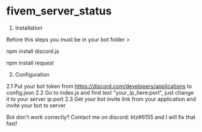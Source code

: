 # fivem_server_status

1. Installation 

Before this steps you must be in your bot folder >

npm install discord.js 

npm install request


2. Configuration

2.1 Put your bot token from https://discord.com/developers/applications to config.json
2.2 Go to index.js and find text "your_ip_here:port", just change it to your server ip:port
2.3 Get your bot invite link from your application and invite your bot to server


Bot don't work correctly? Contact me on discord: ktz#6155 and I will fix that fast!
